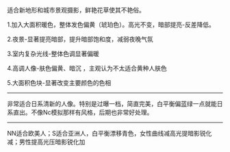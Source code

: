   

适合新地形和城市景观摄影，鲜艳花草使其不艳俗。

1.加入大面积暖色，整体发色偏黄（琥珀色）。高光不变，暗部提亮-反差降低。

2.夜景-显著提亮暗部，提升暗部饱和度，减弱夜晚气氛

3.室内复杂光线-整体色调显著偏暖

4.高调人像-肤色偏黄、暗沉 ，主观认为不太适合黄种人肤色

5.大面积色块-显著改变主要颜色的色相

---

非常适合日系清新的人像。特别是过曝一档，简直完美，白平衡偏蓝绿一点就能日系直出。不像Nc模拟那样有风格，后期也非常好处理。

---

NN适合欧美人；S适合亚洲人，白平衡漂移青色，女性曲线减高光提暗影锐化减；男性提高光压暗影锐化加